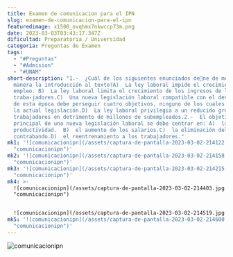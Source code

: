 ```yaml
---
title: Examen de comunicacion para el IPN
slug: examen-de-comunicacion-para-el-ipn
featuredimage: x1500_ovqhmx7nkwccp73m.png
date: 2023-03-03T03:43:17.347Z
dificultad: Preparatoria / Universidad
categoria: Preguntas de Examen
tags:
  - "#Preguntas"
  - "#Admision"
  - "#UNAM"
short-description: "1.-  ¿Cuál de los siguientes enunciados dene de mejor
  manera la introducción al texto?A)  La ley laboral impide el crecimiento del
  empleo. B)  La ley laboral limita el crecimiento de los ingresos de los
  traba-jadores.C)  Una nueva legislación laboral compatible con el desarrollo
  de esta época debe perseguir cuatro objetivos, ninguno de los cuales existe en
  la actual legislación.D)  La ley laboral privilegia a un reducido grupo de
  trabajadores en detrimento de millones de subempleados.2.-  El objetivo
  principal de una nueva legislación laboral se debe centrar en: A)  la
  productividad.  B)  el aumento de los salarios.C)  la eliminación del
  contrabando.D)  el reentrenamiento a los trabajadores."
mk1: '![comunicacionipn](/assets/captura-de-pantalla-2023-03-02-214122.jpg
  "comunicacionipn")'
mk2: '![comunicacionipn](/assets/captura-de-pantalla-2023-03-02-214158.jpg
  "comunicacionipn")'
mk3: '![comunicacionipn](/assets/captura-de-pantalla-2023-03-02-214215.jpg
  "comunicacionipn")'
mk4: >-
  ![comunicacionipn](/assets/captura-de-pantalla-2023-03-02-214403.jpg
  "comunicacionipn")


  ![comunicacionipn](/assets/captura-de-pantalla-2023-03-02-214519.jpg "comunicacionipn")
mk5: '![comunicacionipn](/assets/captura-de-pantalla-2023-03-02-214600.jpg
  "comunicacionipn")'
---
```

![comunicacionipn](/assets/captura-de-pantalla-2023-03-02-214610.jpg "comunicacionipn")